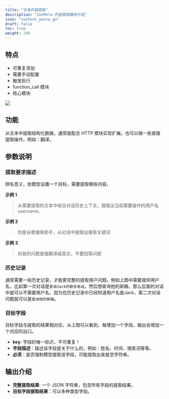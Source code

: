 ```yaml
---
title: "文本内容提取"
description: "ZenMeta 内容提取模块介绍"
icon: "content_paste_go"
draft: false
toc: true
weight: 240
---
```


## 特点

- 可重复添加
- 需要手动配置
- 触发执行
- function_call 模块
- 核心模块

![](/imgs/extract1.png)

## 功能

从文本中提取结构化数据，通常是配合 HTTP 模块实现扩展。也可以做一些直接提取操作，例如：翻译。

## 参数说明

### 提取要求描述

顾名思义，给模型设置一个目标，需要提取哪些内容。

**示例 1**

> 从需要提取的文本中结合对话历史上下文，提取出当前需要操作的用户名username,

**示例 2**

> 你是谷歌搜索助手，从对话中提取出搜索关键词

**示例 3**

> 将我的问题直接翻译成英文，不要回答问题

### 历史记录

通常需要一些历史记录，才能更完整的提取用户问题。例如上图中需要提供用户名，比如第一次对话是`查询Jack的联系电话`，然后想查询他的邮箱，那么后面的对话中就可以不需要用户名，因为在历史记录中已经知道用户名是Jack，第二次对话问题就可以是`查询他的邮箱`。

### 目标字段

目标字段与提取的结果相对应，从上图可以看到，每增加一个字段，输出会增加一个对应的出口。

+ **key**: 字段的唯一标识，不可重复！
+ **字段描述**：描述该字段是关于什么的，例如：姓名、时间、搜索词等等。
+ **必须**：是否强制模型提取该字段，可能提取出来是空字符串。

## 输出介绍

- **完整提取结果**: 一个 JSON 字符串，包含所有字段的提取结果。
- **目标字段提取结果**：可以多种类型字段。